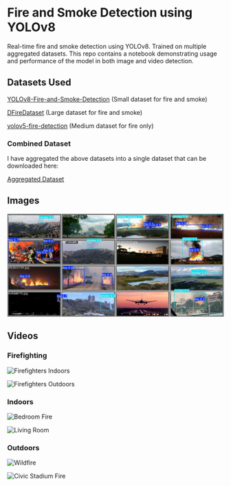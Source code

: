 # Fire and Smoke Detection using YOLOv8

Real-time fire and smoke detection using YOLOv8. Trained on multiple aggregated datasets. This repo contains a notebook demonstrating usage and performance of the model in both image and video detection. 

## Datasets Used
[YOLOv8-Fire-and-Smoke-Detection](https://github.com/Abonia1/YOLOv8-Fire-and-Smoke-Detection) (Small dataset for fire and smoke)

[DFireDataset](https://github.com/gaiasd/DFireDataset) (Large dataset for fire and smoke)

[yolov5-fire-detection](https://github.com/spacewalk01/yolov5-fire-detection) (Medium dataset for fire only)


### Combined Dataset
I have aggregated the above datasets into a single dataset that can be downloaded here:

[Aggregated Dataset](https://drive.google.com/file/d/14KOvHkB3z-txUeyITVZnyM0zKAADfcKs/view?usp=sharing)

## Images
![Prediction on Multiple Images](demos/batch_images.jpg "Prediction on Multiple Images")

## Videos

### Firefighting
![Firefighters Indoors](demos/firefighter_detections.gif "Firefighters Indoors")

![Firefighters Outdoors](demos/firefighter2_detections.gif "Firefighters Outdoors")

### Indoors
![Bedroom Fire](demos/bedroom_detections.gif "Bedroom Fire")

![Living Room](demos/living_room_detections.gif "Living Room Fire")

### Outdoors
![Wildfire](demos/wildfire_detections.gif "Wildfire")

![Civic Stadium Fire](demos/civic_stadium_detections.gif "Civic Stadium Fire")